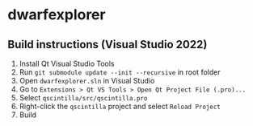 # dwarfexplorer
 
## Build instructions (Visual Studio 2022)
1. Install Qt Visual Studio Tools
2. Run `git submodule update --init --recursive` in root folder
3. Open `dwarfexplorer.sln` in Visual Studio
4. Go to `Extensions > Qt VS Tools > Open Qt Project File (.pro)...`
5. Select `qscintilla/src/qscintilla.pro`
6. Right-click the `qscintilla` project and select `Reload Project`
7. Build
